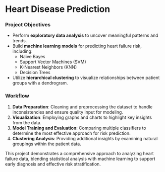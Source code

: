 # Heart Disease Prediction

### Project Objectives
- Perform **exploratory data analysis** to uncover meaningful patterns and trends.
- Build **machine learning models** for predicting heart failure risk, including:
  - Naïve Bayes
  - Support Vector Machines (SVM)
  - K-Nearest Neighbors (KNN)
  - Decision Trees
- Utilize **hierarchical clustering** to visualize relationships between patient groups with a dendrogram.

### Workflow
1. **Data Preparation**: Cleaning and preprocessing the dataset to handle inconsistencies and ensure quality input for modeling.
2. **Visualization**: Employing graphs and charts to highlight key insights from the data.
4. **Model Training and Evaluation**: Comparing multiple classifiers to determine the most effective approach for risk prediction.
5. **Clustering Analysis**: Providing additional insights by examining natural groupings within the patient data.

This project demonstrates a comprehensive approach to analyzing heart failure data, blending statistical analysis with machine learning to support early diagnosis and effective risk stratification.
